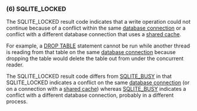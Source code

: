 ### (6\) SQLITE\_LOCKED



 The SQLITE\_LOCKED result code indicates that a write operation could not
 continue because of a conflict within the same [database connection](c3ref/sqlite3.html) or
 a conflict with a different database connection that uses a [shared cache](sharedcache.html).
 
 For example, a [DROP TABLE](lang_droptable.html) statement cannot be run while another thread
 is reading from that table on the same [database connection](c3ref/sqlite3.html) because 
 dropping the table would delete the table out from under the concurrent
 reader.
 
 The SQLITE\_LOCKED result code differs from [SQLITE\_BUSY](rescode.html#busy) in that
 SQLITE\_LOCKED indicates a conflict on the same [database connection](c3ref/sqlite3.html)
 (or on a connection with a [shared cache](sharedcache.html)) whereas [SQLITE\_BUSY](rescode.html#busy) indicates
 a conflict with a different database connection, probably in a different
 process.




